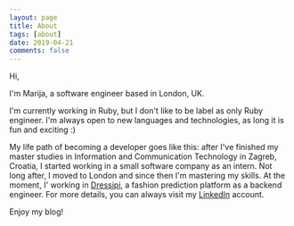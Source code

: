 ```yaml
---
layout: page
title: About
tags: [about]
date: 2019-04-21
comments: false
---
```

Hi,

I'm Marija, a software engineer based in London, UK.

I'm currently working in Ruby, but I don't like to be label as only Ruby engineer.
I'm always open to new languages and technologies, as long it is fun and exciting :)

My life path of becoming a developer goes like this:
after I've finished my master studies in Information and Communication Technology in Zagreb, Croatia, I started working in a small software company as an intern.
Not long after, I moved to London and since then I'm mastering my skills.
At the moment, I' working in [Dressipi](https://dressipi.com/), a fashion prediction platform as a backend engineer.
For more details, you can always visit my [LinkedIn](https://www.linkedin.com/in/marija-mandic/) account.

Enjoy my blog!
